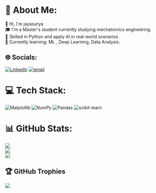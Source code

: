 # 💫 About Me:
👋 Hi, I'm  jayasurya<br>🎓 I'm a Master's student currently studying mechatronics engineering.  <br>🐍 Skilled in Python and apply AI in real-world scenarios .<br>🌱 Currently learning: ML , Deep Learning, Data Analysis. <br>


## 🌐 Socials:
[![LinkedIn](https://img.shields.io/badge/LinkedIn-%230077B5.svg?logo=linkedin&logoColor=white)](https://linkedin.com/in/www.linkedin.com/in/jayasurya-varadharaj19) [![email](https://img.shields.io/badge/Email-D14836?logo=gmail&logoColor=white)](mailto:jayasuryavaradharaj@gmail.com) 

# 💻 Tech Stack:
![Matplotlib](https://img.shields.io/badge/Matplotlib-%23ffffff.svg?style=for-the-badge&logo=Matplotlib&logoColor=black) ![NumPy](https://img.shields.io/badge/numpy-%23013243.svg?style=for-the-badge&logo=numpy&logoColor=white) ![Pandas](https://img.shields.io/badge/pandas-%23150458.svg?style=for-the-badge&logo=pandas&logoColor=white) ![scikit-learn](https://img.shields.io/badge/scikit--learn-%23F7931E.svg?style=for-the-badge&logo=scikit-learn&logoColor=white)
# 📊 GitHub Stats:
![](https://github-readme-stats.vercel.app/api?username=jayasurya1903&theme=highcontrast&hide_border=false&include_all_commits=false&count_private=false)<br/>
![](https://nirzak-streak-stats.vercel.app/?user=jayasurya1903&theme=highcontrast&hide_border=false)<br/>
![](https://github-readme-stats.vercel.app/api/top-langs/?username=jayasurya1903&theme=highcontrast&hide_border=false&include_all_commits=false&count_private=false&layout=compact)

## 🏆 GitHub Trophies
![](https://github-profile-trophy.vercel.app/?username=jayasurya1903&theme=radical&no-frame=false&no-bg=true&margin-w=4)

<!-- Proudly created with GPRM ( https://gprm.itsvg.in ) -->
